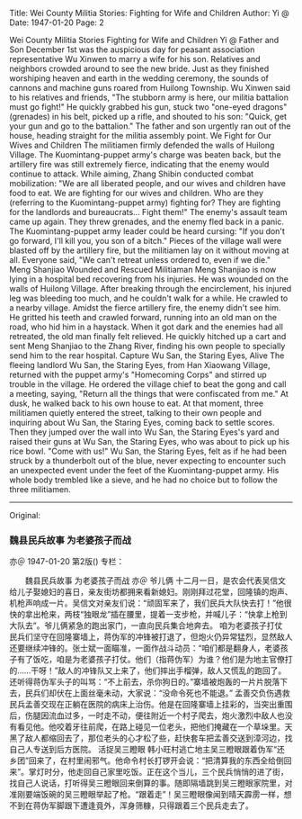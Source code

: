 Title: Wei County Militia Stories: Fighting for Wife and Children
Author: Yi @
Date: 1947-01-20
Page: 2

Wei County Militia Stories
    Fighting for Wife and Children
    Yi @
    Father and Son
    December 1st was the auspicious day for peasant association representative Wu Xinwen to marry a wife for his son. Relatives and neighbors crowded around to see the new bride. Just as they finished worshiping heaven and earth in the wedding ceremony, the sounds of cannons and machine guns roared from Huilong Township. Wu Xinwen said to his relatives and friends, "The stubborn army is here, our militia battalion must go fight!" He quickly grabbed his gun, stuck two "one-eyed dragons" (grenades) in his belt, picked up a rifle, and shouted to his son: "Quick, get your gun and go to the battalion." The father and son urgently ran out of the house, heading straight for the militia assembly point.
    We Fight for Our Wives and Children
    The militiamen firmly defended the walls of Huilong Village. The Kuomintang-puppet army's charge was beaten back, but the artillery fire was still extremely fierce, indicating that the enemy would continue to attack. While aiming, Zhang Shibin conducted combat mobilization: "We are all liberated people, and our wives and children have food to eat. We are fighting for our wives and children. Who are they (referring to the Kuomintang-puppet army) fighting for? They are fighting for the landlords and bureaucrats... Fight them!" The enemy's assault team came up again. They threw grenades, and the enemy fled back in a panic. The Kuomintang-puppet army leader could be heard cursing: "If you don't go forward, I'll kill you, you son of a bitch." Pieces of the village wall were blasted off by the artillery fire, but the militiamen lay on it without moving at all. Everyone said, "We can't retreat unless ordered to, even if we die."
    Meng Shanjiao Wounded and Rescued
    Militiaman Meng Shanjiao is now lying in a hospital bed recovering from his injuries. He was wounded on the walls of Huilong Village. After breaking through the encirclement, his injured leg was bleeding too much, and he couldn't walk for a while. He crawled to a nearby village. Amidst the fierce artillery fire, the enemy didn't see him. He gritted his teeth and crawled forward, running into an old man on the road, who hid him in a haystack. When it got dark and the enemies had all retreated, the old man finally felt relieved. He quickly hitched up a cart and sent Meng Shanjiao to the Zhang River, finding his own people to specially send him to the rear hospital.
    Capture Wu San, the Staring Eyes, Alive
    The fleeing landlord Wu San, the Staring Eyes, from Han Xiaowang Village, returned with the puppet army's "Homecoming Corps" and stirred up trouble in the village. He ordered the village chief to beat the gong and call a meeting, saying, "Return all the things that were confiscated from me." At dusk, he walked back to his own house to eat. At that moment, three militiamen quietly entered the street, talking to their own people and inquiring about Wu San, the Staring Eyes, coming back to settle scores. Then they jumped over the wall into Wu San, the Staring Eyes's yard and raised their guns at Wu San, the Staring Eyes, who was about to pick up his rice bowl. "Come with us!" Wu San, the Staring Eyes, felt as if he had been struck by a thunderbolt out of the blue, never expecting to encounter such an unexpected event under the feet of the Kuomintang-puppet army. His whole body trembled like a sieve, and he had no choice but to follow the three militiamen.



<hr /> 

Original: 


### 魏县民兵故事  为老婆孩子而战
亦＠
1947-01-20
第2版()
专栏：

　　魏县民兵故事
    为老婆孩子而战
    亦＠
    爷儿俩
    十二月一日，是农会代表吴信文给儿子娶媳妇的喜日，亲友街坊都拥来看新媳妇。刚刚拜过花堂，回隆镇的炮声、机枪声响成一片。吴信文对亲友们说：“顽固军来了，我们民兵大队快去打！”他很快的拿出枪来，两枝“独眼龙”插在腰里，提着一支步枪，并喊儿子：“快拿上枪到大队去”。爷儿俩紧急的跑出家门，一直向民兵集合地奔去。
    咱为老婆孩子打仗
    民兵们坚守在回隆寨墙上，蒋伪军的冲锋被打退了，但炮火仍异常猛烈，显然敌人还要继续冲锋的。张士斌一面瞄准，一面作战斗动员：“咱们都是翻身人，老婆孩子有了饭吃，咱是为老婆孩子打仗。他们（指蒋伪军）为谁？他们是为地主官僚打的……干呀！”敌人的冲锋队又上来了，他们摔出手榴弹，敌人又慌乱的跑回了。还听得蒋伪军头子的叫骂：“不上前去，杀你狗日的。”寨墙被炮轰的一片片脱落下去，民兵们却伏在上面丝毫未动，大家说：“没命令死也不能退。”
    孟善交负伤遇救
    民兵孟善交现在正躺在医院的病床上治伤。他是在回隆寨墙上挂彩的，当突出重围后，伤腿因流血过多，一时走不动，便往附近一个村子爬去，炮火激烈中敌人也没有看见他。他咬着牙往前爬，在路上碰见一位老头，把他们掩藏在一个草垛里。天黑了敌人都缩回去了，那位老头的心才松了些，赶快套车把孟善交送到漳河边，找自己人专送到后方医院。
    活捉吴三瞪眼
    韩小旺村逃亡地主吴三瞪眼跟着伪军“还乡团”回来了，在村里闹邪气。他命令村长打锣开会说：“把清算我的东西全给倒回来”。掌灯时分，他走回自己家里吃饭。正在这个当儿，三个民兵悄悄的进了街，找自己人说话，打听得吴三瞪眼回来倒算的事。随即隔墙跳到吴三瞪眼家院里，对准刚要端饭碗的吴三瞪眼举起了枪。“跟着走”！吴三瞪眼像闻到晴天霹雳一样，想不到在蒋伪军脚跟下遭逢竟外，浑身筛糠，只得跟着三个民兵走去了。
